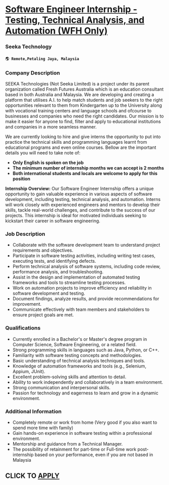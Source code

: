 # [Software Engineer Internship - Testing, Technical Analysis, and Automation (WFH Only)](https://www.remotewlb.com/apply/software-engineer-internship-testing-technical-analysis-and-automation-wfh-only-117917)  
### Seeka Technology  
#### `🌎 Remote,Petaling Jaya, Malaysia`  

### **Company Description**

SEEKA Technologies (Not Seeka Limited) is a project under its parent organization called Fresh Futures Australia which is an education consultant based in both Australia and Malaysia. We are developing and creating a platform that utilises A.I. to help match students and job seekers to the right opportunities relevant to them from Kindergarten up to the University along with vocational training centers and language schools and ofcourse to businesses and companies who need the right candidates. Our mission is to make it easier for anyone to find, filter and apply to educational institutions and companies in a more seamless manner.

We are currently looking to hire and give interns the opportunity to put into practice the technical skills and programming languages learnt from educational programs and even online courses. Bellow are the important details you will need to take note of:

  *  **Only English is spoken on the job**
  *  **The minimum number of internship months we can accept is 2 months**
  *  **Both international students and locals are welcome to apply for this position**

 **Internship Overview:** Our Software Engineer Internship offers a unique opportunity to gain valuable experience in various aspects of software development, including testing, technical analysis, and automation. Interns will work closely with experienced engineers and mentors to develop their skills, tackle real-world challenges, and contribute to the success of our projects. This internship is ideal for motivated individuals seeking to kickstart their career in software engineering.

###  **Job Description**

  * Collaborate with the software development team to understand project requirements and objectives.
  * Participate in software testing activities, including writing test cases, executing tests, and identifying defects.
  * Perform technical analysis of software systems, including code review, performance analysis, and troubleshooting.
  * Assist in the design and implementation of automated testing frameworks and tools to streamline testing processes.
  * Work on automation projects to improve efficiency and reliability in software development and testing.
  * Document findings, analyze results, and provide recommendations for improvement.
  * Communicate effectively with team members and stakeholders to ensure project goals are met.

###  **Qualifications**

  * Currently enrolled in a Bachelor's or Master's degree program in Computer Science, Software Engineering, or a related field.
  * Strong programming skills in languages such as Java, Python, or C++.
  * Familiarity with software testing concepts and methodologies.
  * Basic understanding of technical analysis techniques and tools.
  * Knowledge of automation frameworks and tools (e.g., Selenium, Appium, JUnit).
  * Excellent problem-solving skills and attention to detail.
  * Ability to work independently and collaboratively in a team environment.
  * Strong communication and interpersonal skills.
  * Passion for technology and eagerness to learn and grow in a dynamic environment.

###  **Additional Information**

  * Completely remote or work from home (Very good if you also want to spend more time with family)
  * Gain hands-on experience in software testing within a professional environment.
  * Mentorship and guidance from a Technical Manager.
  * The possibility of retainment for part-time or Full-time work post-internship based on your performance, even if you are not based in Malaysia

  
## CLICK TO [APPLY](https://www.remotewlb.com/apply/software-engineer-internship-testing-technical-analysis-and-automation-wfh-only-117917)

